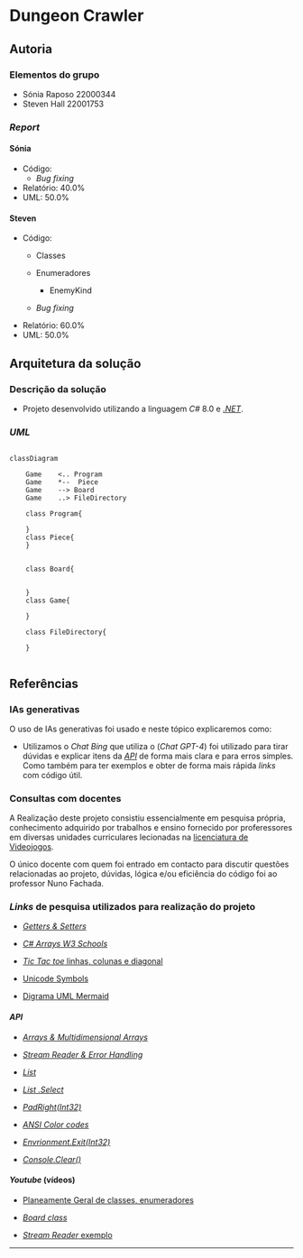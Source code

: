 # Dungeon Crawler

## Autoria

### Elementos do grupo

- Sónia Raposo 22000344
- Steven Hall 22001753
  
### _Report_

#### Sónia

- Código:
  - _Bug fixing_
- Relatório: 40.0%
- UML: 50.0%

#### Steven

- Código:
  - Classes  

  - Enumeradores
    - EnemyKind
  - _Bug fixing_
- Relatório: 60.0%
- UML: 50.0%

## Arquitetura da solução

### Descrição da solução

- Projeto desenvolvido utilizando a linguagem _C#_ 8.0 e [_.NET_](https://learn.microsoft.com/en-us/dotnet/api/?view=netstandard-2.1).

### _UML_

```mermaid

classDiagram

    Game    <.. Program 
    Game    *--  Piece
    Game    --> Board
    Game    ..> FileDirectory

    class Program{
     
    }
    class Piece{
    }

    
    class Board{
        

    }
    class Game{

    }

    class FileDirectory{

    }
    
```

## Referências

### IAs generativas

  O uso de IAs generativas foi usado e neste tópico explicaremos como:

- Utilizamos o _Chat Bing_ que utiliza o (_Chat GPT-4_) foi utilizado para tirar dúvidas e explicar itens da [_API_](https://learn.microsoft.com/en-us/dotnet/api/?view=netstandard-2.1) de forma mais clara e para erros simples. Como também para ter exemplos e obter de forma mais rápida _links_ com código útil.

### Consultas com docentes
  
A Realização deste projeto consistiu essencialmente em pesquisa própria, conhecimento adquirido por trabalhos e ensino fornecido por proferessores em diversas unidades curriculares lecionadas na [licenciatura de Videojogos](https://www.ulusofona.pt/lisboa/licenciaturas/videojogos).

O único docente com quem foi entrado em contacto para discutir questões relacionadas ao projeto, dúvidas, lógica e/ou eficiência do código foi ao professor Nuno Fachada.

### _Links_ de pesquisa utilizados para realização do projeto

- [_Getters & Setters_](https://www.w3schools.com/cs/cs_properties.php)

- [_C# Arrays W3 Schools_](https://www.w3schools.com/cs/cs_arrays.php)
- [_Tic Tac toe_ linhas, colunas e diagonal](https://www.c-sharpcorner.com/UploadFile/75a48f/tic-tac-toe-game-in-C-Sharp/)

- [Unicode Symbols](https://symbl.cc/en/unicode-table/)
- [Digrama UML Mermaid](https://mermaid.js.org/syntax/classDiagram.html)

#### _API_

- [_Arrays & Multidimensional Arrays_](https://learn.microsoft.com/en-us/dotnet/csharp/language-reference/builtin-types/arrays)

- [_Stream Reader & Error Handling_](https://learn.microsoft.com/en-us/dotnet/api/system.io.streamreader?view=netstandard-2.1)
- [_List_](https://learn.microsoft.com/en-us/dotnet/api/system.collections.generic.list-1?view=netstandard-2.1)
- [_List .Select_](https://learn.microsoft.com/en-us/dotnet/api/system.linq.enumerable.select?view=netstandard-2.1)
- [_PadRight(Int32)_](https://learn.microsoft.com/en-us/dotnet/api/system.string.padright?view=netstandard-2.1)
- [_ANSI Color codes_](https://www.lihaoyi.com/post/BuildyourownCommandLinewithANSIescapecodes.html)
- [_Envrionment.Exit(Int32)_](https://learn.microsoft.com/en-us/dotnet/api/system.environment.exit?view=netstandard-2.1)
- [_Console.Clear()_](https://learn.microsoft.com/en-us/dotnet/api/system.console.clear?view=netstandard-2.1)

#### _Youtube_ (vídeos)

- [Planeamente Geral de classes, enumeradores](https://www.youtube.com/watch?v=NUNlVjt82m8&t=738s)

- [_Board class_](https://www.youtube.com/watch?v=Z1Zi41eiNGs&t=80s)
- [_Stream Reader_ exemplo](https://www.youtube.com/watch?v=tApBDuVwCrc)

---
